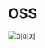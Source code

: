 # OSS

![이미지](https://pgnqdrjultom1827145.cdn.ntruss.com/img/8d/07/8d0722253da328e8016ca412e2cf5cf04cda51fa287166fd61c0a0d61fab8aca_v1.jpg)
